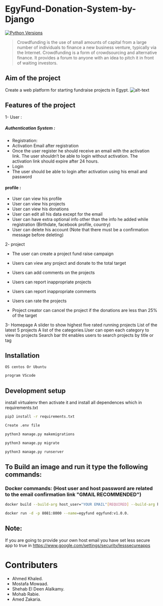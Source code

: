 # EgyFund-Donation-System-by-Django
[![Python Versions](https://img.shields.io/pypi/pyversions/yt2mp3.svg)](https://pypi.python.org/pypi/yt2mp3/)

> Crowdfunding is the use of small amounts of capital from a large number of individuals to finance a new business venture, typically via the Internet.
Crowdfunding is a form of crowdsourcing and alternative finance. It provides a forum to anyone with an idea to pitch it in front of waiting investors. 


## Aim of the project
Create a web platform for starting fundraise
projects in Egypt.
![alt-text](https://github.com/mohabrabie/EgyFund-Donation-System-by-Django/blob/74d51eceffbd4380f4d9b53a450b1d42d3ae0b70/ezgif.com-gif-maker.gif)

## Features of the project
1- User :
##### Authentication System​ :
- Registration:
- Activation Email after registration
- Once the user register he should receive an email with the activation link. The user shouldn’t be able to login without
activation. The activation link should expire after 24 hours.
- Login
- The user should be able to login after activation using his email
and password

####  profile :
- User can view his profile
- User can view his projects
- User can view his donations
- User can edit all his data except for the email
- User can have extra optional info other than the info he added
while registration (Birthdate, facebook profile, country)
- User can delete his account (Note that there must be a
confirmation message before deleting)

2- project 
- The user can create a project fund raise campaign 
- Users can view any project and donate to the total target

- Users can add comments on the projects

- Users can report inappropriate projects

- Users can report inappropriate comments
- Users can rate the projects
- Project creator can cancel the project if the donations are less than
25% of the target

3- Homepage
A slider to show highest five rated running projects
List of the latest 5 projects
A list of the categories.User can open each category to view its projects
Search bar tht enables users to search projects by title or tag

## Installation

```sh
OS centos Or Ubuntu
```
```sh
program VScode
```
## Development setup
install virtualenv  then activate it and install all dependences which in requirements.txt


```sh
pip3 install -r requirements.txt
```

```sh
Create .env file 
```
```sh
python3 manage.py makemigrations
```
```sh
python3 manage.py migrate
```
```sh
python3 manage.py runserver
```

## To Build an image and run it type the following commands:

### Docker commands: (Host user and host password are related to the email confirmation link "GMAIL RECOMMENDED")
```sh
docker build --build-arg host_user="YOUR EMAIL"[REQUIRED] --build-arg host_passwd="YOUR PASSWORD"[REQUIRED] --build-arg admin_username="YOUR USERNAME"[OPTIONAL] --build-arg admin_pass="YOUR PASSWORD"[OPTIONAL] --build-arg admin_email="YOUR EMAIL"[OPTIONAL] -t egyfund:v1.0.0
```
```sh
docker run -d -p 8081:8000 --name=egyfund egyfund:v1.0.0.
```

## Note: 
If you are going to provide your own host email you have set less secure app to true in https://www.google.com/settings/security/lesssecureapps

# Contributers
- Ahmed Khaled.
- Mostafa Mowaad.
- Shehab El Deen Alalkamy.
- Mohab Rabie.
- Amed Zakaria.
